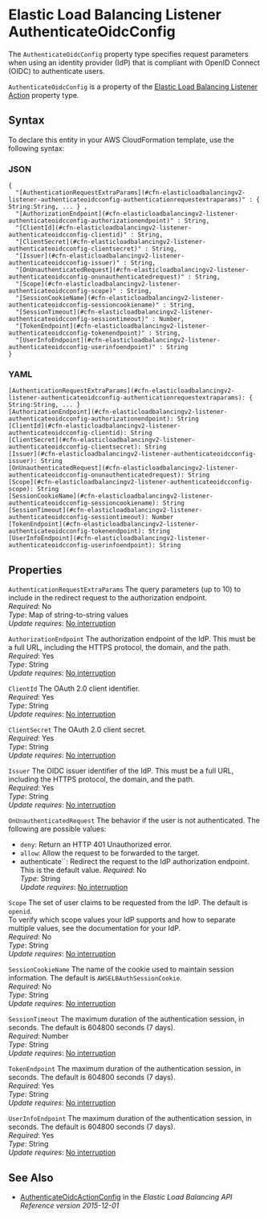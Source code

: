 # Elastic Load Balancing Listener AuthenticateOidcConfig<a name="aws-properties-elasticloadbalancingv2-listener-authenticateoidcconfig"></a>

<a name="aws-properties-elasticloadbalancingv2-listener-authenticateoidcconfig-description"></a>The `AuthenticateOidcConfig` property type specifies request parameters when using an identity provider \(IdP\) that is compliant with OpenID Connect \(OIDC\) to authenticate users\.

<a name="aws-properties-elasticloadbalancingv2-listener-authenticateoidcconfig-inheritance"></a> `AuthenticateOidcConfig` is a property of the [Elastic Load Balancing Listener Action](aws-properties-elasticloadbalancingv2-listener-defaultactions.md) property type\.

## Syntax<a name="aws-properties-elasticloadbalancingv2-listener-authenticateoidcconfig-syntax"></a>

To declare this entity in your AWS CloudFormation template, use the following syntax:

### JSON<a name="aws-properties-elasticloadbalancingv2-listener-authenticateoidcconfig-syntax.json"></a>

```
{
  "[AuthenticationRequestExtraParams](#cfn-elasticloadbalancingv2-listener-authenticateoidcconfig-authenticationrequestextraparams)" : { String:String, ... } ,
  "[AuthorizationEndpoint](#cfn-elasticloadbalancingv2-listener-authenticateoidcconfig-authorizationendpoint)" : String,
  "[ClientId](#cfn-elasticloadbalancingv2-listener-authenticateoidcconfig-clientid)" : String,
  "[ClientSecret](#cfn-elasticloadbalancingv2-listener-authenticateoidcconfig-clientsecret)" : String,
  "[Issuer](#cfn-elasticloadbalancingv2-listener-authenticateoidcconfig-issuer)" : String,
  "[OnUnauthenticatedRequest](#cfn-elasticloadbalancingv2-listener-authenticateoidcconfig-onunauthenticatedrequest)" : String,
  "[Scope](#cfn-elasticloadbalancingv2-listener-authenticateoidcconfig-scope)" : String,
  "[SessionCookieName](#cfn-elasticloadbalancingv2-listener-authenticateoidcconfig-sessioncookiename)" : String,
  "[SessionTimeout](#cfn-elasticloadbalancingv2-listener-authenticateoidcconfig-sessiontimeout)" : Number,
  "[TokenEndpoint](#cfn-elasticloadbalancingv2-listener-authenticateoidcconfig-tokenendpoint)" : String,
  "[UserInfoEndpoint](#cfn-elasticloadbalancingv2-listener-authenticateoidcconfig-userinfoendpoint)" : String
}
```

### YAML<a name="aws-properties-elasticloadbalancingv2-listener-authenticateoidcconfig-syntax.yaml"></a>

```
[AuthenticationRequestExtraParams](#cfn-elasticloadbalancingv2-listener-authenticateoidcconfig-authenticationrequestextraparams): { String:String, ... }
[AuthorizationEndpoint](#cfn-elasticloadbalancingv2-listener-authenticateoidcconfig-authorizationendpoint): String
[ClientId](#cfn-elasticloadbalancingv2-listener-authenticateoidcconfig-clientid): String
[ClientSecret](#cfn-elasticloadbalancingv2-listener-authenticateoidcconfig-clientsecret): String
[Issuer](#cfn-elasticloadbalancingv2-listener-authenticateoidcconfig-issuer): String
[OnUnauthenticatedRequest](#cfn-elasticloadbalancingv2-listener-authenticateoidcconfig-onunauthenticatedrequest): String
[Scope](#cfn-elasticloadbalancingv2-listener-authenticateoidcconfig-scope): String
[SessionCookieName](#cfn-elasticloadbalancingv2-listener-authenticateoidcconfig-sessioncookiename): String
[SessionTimeout](#cfn-elasticloadbalancingv2-listener-authenticateoidcconfig-sessiontimeout): Number
[TokenEndpoint](#cfn-elasticloadbalancingv2-listener-authenticateoidcconfig-tokenendpoint): String
[UserInfoEndpoint](#cfn-elasticloadbalancingv2-listener-authenticateoidcconfig-userinfoendpoint): String
```

## Properties<a name="aws-properties-elasticloadbalancingv2-listener-authenticateoidcconfig-properties"></a>

`AuthenticationRequestExtraParams`  <a name="cfn-elasticloadbalancingv2-listener-authenticateoidcconfig-authenticationrequestextraparams"></a>
The query parameters \(up to 10\) to include in the redirect request to the authorization endpoint\.  
 *Required*: No  
 *Type*: Map of string\-to\-string values  
*Update requires*: [No interruption](using-cfn-updating-stacks-update-behaviors.md#update-no-interrupt)

`AuthorizationEndpoint`  <a name="cfn-elasticloadbalancingv2-listener-authenticateoidcconfig-authorizationendpoint"></a>
The authorization endpoint of the IdP\. This must be a full URL, including the HTTPS protocol, the domain, and the path\.  
 *Required*: Yes  
 *Type*: String  
*Update requires*: [No interruption](using-cfn-updating-stacks-update-behaviors.md#update-no-interrupt)

`ClientId`  <a name="cfn-elasticloadbalancingv2-listener-authenticateoidcconfig-clientid"></a>
The OAuth 2\.0 client identifier\.  
 *Required*: Yes  
 *Type*: String  
*Update requires*: [No interruption](using-cfn-updating-stacks-update-behaviors.md#update-no-interrupt)

`ClientSecret`  <a name="cfn-elasticloadbalancingv2-listener-authenticateoidcconfig-clientsecret"></a>
The OAuth 2\.0 client secret\.  
 *Required*: Yes  
 *Type*: String  
*Update requires*: [No interruption](using-cfn-updating-stacks-update-behaviors.md#update-no-interrupt)

`Issuer`  <a name="cfn-elasticloadbalancingv2-listener-authenticateoidcconfig-issuer"></a>
The OIDC issuer identifier of the IdP\. This must be a full URL, including the HTTPS protocol, the domain, and the path\.  
 *Required*: Yes  
 *Type*: String  
*Update requires*: [No interruption](using-cfn-updating-stacks-update-behaviors.md#update-no-interrupt)

`OnUnauthenticatedRequest`  <a name="cfn-elasticloadbalancingv2-listener-authenticateoidcconfig-onunauthenticatedrequest"></a>
The behavior if the user is not authenticated\. The following are possible values:  
+ `deny`: Return an HTTP 401 Unauthorized error\.
+ `allow`: Allow the request to be forwarded to the target\.
+ authenticate``: Redirect the request to the IdP authorization endpoint\. This is the default value\.
 *Required*: No  
 *Type*: String  
*Update requires*: [No interruption](using-cfn-updating-stacks-update-behaviors.md#update-no-interrupt)

`Scope`  <a name="cfn-elasticloadbalancingv2-listener-authenticateoidcconfig-scope"></a>
The set of user claims to be requested from the IdP\. The default is `openid`\.   
To verify which scope values your IdP supports and how to separate multiple values, see the documentation for your IdP\.  
 *Required*: No  
 *Type*: String  
*Update requires*: [No interruption](using-cfn-updating-stacks-update-behaviors.md#update-no-interrupt)

`SessionCookieName`  <a name="cfn-elasticloadbalancingv2-listener-authenticateoidcconfig-sessioncookiename"></a>
The name of the cookie used to maintain session information\. The default is `AWSELBAuthSessionCookie`\.  
 *Required*: No  
 *Type*: String  
*Update requires*: [No interruption](using-cfn-updating-stacks-update-behaviors.md#update-no-interrupt)

`SessionTimeout`  <a name="cfn-elasticloadbalancingv2-listener-authenticateoidcconfig-sessiontimeout"></a>
The maximum duration of the authentication session, in seconds\. The default is 604800 seconds \(7 days\)\.  
 *Required*: Number  
 *Type*: String  
*Update requires*: [No interruption](using-cfn-updating-stacks-update-behaviors.md#update-no-interrupt)

`TokenEndpoint`  <a name="cfn-elasticloadbalancingv2-listener-authenticateoidcconfig-tokenendpoint"></a>
The maximum duration of the authentication session, in seconds\. The default is 604800 seconds \(7 days\)\.  
 *Required*: Yes  
 *Type*: String  
*Update requires*: [No interruption](using-cfn-updating-stacks-update-behaviors.md#update-no-interrupt)

`UserInfoEndpoint`  <a name="cfn-elasticloadbalancingv2-listener-authenticateoidcconfig-userinfoendpoint"></a>
The maximum duration of the authentication session, in seconds\. The default is 604800 seconds \(7 days\)\.  
 *Required*: Yes  
 *Type*: String  
*Update requires*: [No interruption](using-cfn-updating-stacks-update-behaviors.md#update-no-interrupt)

## See Also<a name="aws-properties-elasticloadbalancingv2-listener-authenticateoidcconfig-seealso"></a>
+ [AuthenticateOidcActionConfig](https://docs.aws.amazon.com/elasticloadbalancing/latest/APIReference/API_AuthenticateOidcActionConfig.html) in the *Elastic Load Balancing API Reference version 2015\-12\-01*